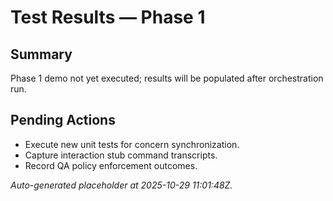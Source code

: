 # Test Results — Phase 1

## Summary
Phase 1 demo not yet executed; results will be populated after orchestration run.

## Pending Actions
- Execute new unit tests for concern synchronization.
- Capture interaction stub command transcripts.
- Record QA policy enforcement outcomes.

_Auto-generated placeholder at 2025-10-29 11:01:48Z._
